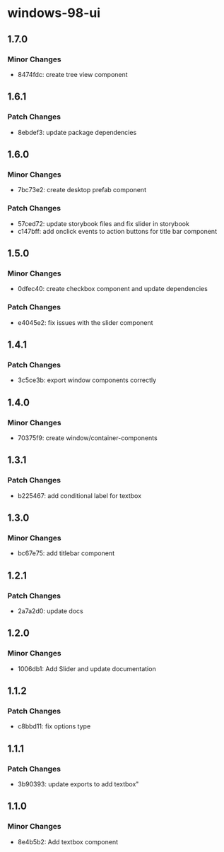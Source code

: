 # windows-98-ui

## 1.7.0

### Minor Changes

- 8474fdc: create tree view component

## 1.6.1

### Patch Changes

- 8ebdef3: update package dependencies

## 1.6.0

### Minor Changes

- 7bc73e2: create desktop prefab component

### Patch Changes

- 57ced72: update storybook files and fix slider in storybook
- c147bff: add onclick events to action buttons for title bar component

## 1.5.0

### Minor Changes

- 0dfec40: create checkbox component and update dependencies

### Patch Changes

- e4045e2: fix issues with the slider component

## 1.4.1

### Patch Changes

- 3c5ce3b: export window components correctly

## 1.4.0

### Minor Changes

- 70375f9: create window/container-components

## 1.3.1

### Patch Changes

- b225467: add conditional label for textbox

## 1.3.0

### Minor Changes

- bc67e75: add titlebar component

## 1.2.1

### Patch Changes

- 2a7a2d0: update docs

## 1.2.0

### Minor Changes

- 1006db1: Add Slider and update documentation

## 1.1.2

### Patch Changes

- c8bbd11: fix options type

## 1.1.1

### Patch Changes

- 3b90393: update exports to add textbox"

## 1.1.0

### Minor Changes

- 8e4b5b2: Add textbox component
